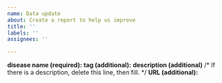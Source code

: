 ```yaml
---
name: Data update
about: Create a report to help us improve
title: ''
labels: ''
assignees: ''

---
```


**disease name (required):** 
**tag (additional):** 
**description (additional)** 
/* If there is a description, delete this line, then fill. */
**URL (additional):** 

<br/>
